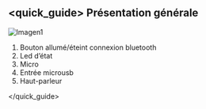 ## <quick_guide> Présentation générale

![Imagen1](http://static.energysistem.com/images/manuals/42055/543f8afdd2ca7.jpg)

1. Bouton allumé/éteint connexion bluetooth
2. Led d’état
3. Micro
4. Entrée microusb
5. Haut-parleur


</quick_guide>
